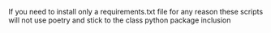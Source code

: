 If you need to install only a requirements.txt file for any reason these scripts will not use poetry and stick to the class python package inclusion